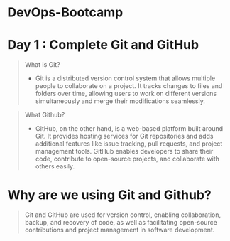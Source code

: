 # DevOps-Bootcamp

# Day 1 : Complete Git and GitHub

> What is Git? 
>* Git is a distributed version control system that allows multiple people to collaborate on a project. It tracks changes to files and folders over time, allowing users to work on different versions simultaneously and merge their modifications seamlessly.

> What Github? 
>* GitHub, on the other hand, is a web-based platform built around Git. It provides hosting services for Git repositories and adds additional features like issue tracking, pull requests, and project management tools. GitHub enables developers to share their code, contribute to open-source projects, and collaborate with others easily.

# Why are we using Git and Github?
> Git and GitHub are used for version control, enabling collaboration, backup, and recovery of code, as well as facilitating open-source contributions and project management in software development.